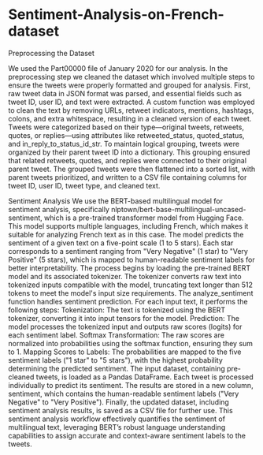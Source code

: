 # Sentiment-Analysis-on-French-dataset
Preprocessing the Dataset

We used the Part00000  file of January 2020 for our analysis. In the preprocessing step we cleaned the dataset which involved multiple steps to ensure the tweets were properly formatted and grouped for analysis. First, raw tweet data in JSON format was parsed, and essential fields such as tweet ID, user ID, and text were extracted. A custom function was employed to clean the text by removing URLs, retweet indicators, mentions, hashtags, colons, and extra whitespace, resulting in a cleaned version of each tweet. Tweets were categorized based on their type—original tweets, retweets, quotes, or replies—using attributes like retweeted_status, quoted_status, and in_reply_to_status_id_str. To maintain logical grouping, tweets were organized by their parent tweet ID into a dictionary. This grouping ensured that related retweets, quotes, and replies were connected to their original parent tweet. The grouped tweets were then flattened into a sorted list, with parent tweets prioritized, and written to a CSV file containing columns for tweet ID, user ID, tweet type, and cleaned text.

Sentiment Analysis
We use the BERT-based multilingual model for sentiment analysis, specifically nlptown/bert-base-multilingual-uncased-sentiment, which is a pre-trained transformer model from Hugging Face. This model supports multiple languages, including French, which makes it suitable for analyzing French text as in this case. The model predicts the sentiment of a given text on a five-point scale (1 to 5 stars). Each star corresponds to a sentiment ranging from "Very Negative" (1 star) to "Very Positive" (5 stars), which is mapped to human-readable sentiment labels for better interpretability.
The process begins by loading the pre-trained BERT model and its associated tokenizer. The tokenizer converts raw text into tokenized inputs compatible with the model, truncating text longer than 512 tokens to meet the model's input size requirements. The analyze_sentiment function handles sentiment prediction. For each input text, it performs the following steps:
Tokenization: The text is tokenized using the BERT tokenizer, converting it into input tensors for the model.
Prediction: The model processes the tokenized input and outputs raw scores (logits) for each sentiment label.
Softmax Transformation: The raw scores are normalized into probabilities using the softmax function, ensuring they sum to 1.
Mapping Scores to Labels: The probabilities are mapped to the five sentiment labels ("1 star" to "5 stars"), with the highest probability determining the predicted sentiment.
The input dataset, containing pre-cleaned tweets, is loaded as a Pandas DataFrame. Each tweet is processed individually to predict its sentiment. The results are stored in a new column, sentiment, which contains the human-readable sentiment labels ("Very Negative" to "Very Positive"). Finally, the updated dataset, including sentiment analysis results, is saved as a CSV file for further use.
This sentiment analysis workflow effectively quantifies the sentiment of multilingual text, leveraging BERT’s robust language understanding capabilities to assign accurate and context-aware sentiment labels to the tweets. 
